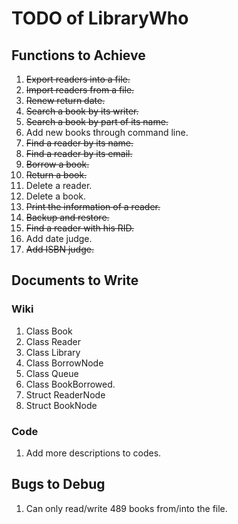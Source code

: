 # TODO of LibraryWho
## Functions to Achieve
1. ~~Export readers into a file.~~
2. ~~Import readers from a file.~~
3. ~~Renew return date.~~
4. ~~Search a book by its writer.~~
5. ~~Search a book by part of its name.~~
6. Add new books through command line.
7. ~~Find a reader by its name.~~
8. ~~Find a reader by its email.~~
9. ~~Borrow a book.~~
10. ~~Return a book.~~
11. Delete a reader.
12. Delete a book.
13. ~~Print the information of a reader.~~
14. ~~Backup and restore.~~
15. ~~Find a reader with his RID.~~
16. Add date judge.
16. ~~Add ISBN judge.~~

## Documents to Write
### Wiki
1. Class Book
2. Class Reader
3. Class Library
4. Class BorrowNode
5. Class Queue
6. Class BookBorrowed.
8. Struct ReaderNode
9. Struct BookNode

### Code
1. Add more descriptions to codes.

## Bugs to Debug
1. Can only read/write 489 books from/into the file.